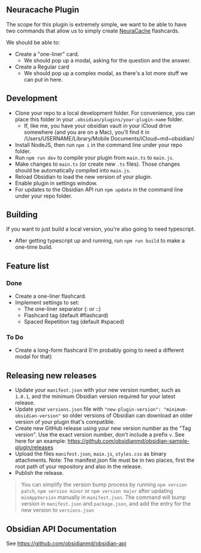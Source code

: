 ## Neuracache Plugin
The scope for this plugin is extremely simple, we want to be able to have two commands that allow us to simply create [NeuraCache](https://neuracache.com/) flashcards. 

We should be able to:
- Create a "one-liner" card.
  - We should pop up a modal, asking for the question and the answer.
- Create a Regular card 
  - We should pop up a complex modal, as there's a lot more stuff we can put in here.

## Development

- Clone your repo to a local development folder. For convenience, you can place this folder in your `.obsidian/plugins/your-plugin-name` folder.
  - If, like me, you have your obsidian vault in your iCloud drive somewhere (and you are on a Mac), you'll find it in /Users/USERNAME/Library/Mobile Documents/iCloud~md~obsidian/
- Install NodeJS, then run `npm i` in the command line under your repo folder.
- Run `npm run dev` to compile your plugin from `main.ts` to `main.js`.
- Make changes to `main.ts` (or create new `.ts` files). Those changes should be automatically compiled into `main.js`.
- Reload Obsidian to load the new version of your plugin.
- Enable plugin in settings window.
- For updates to the Obsidian API run `npm update` in the command line under your repo folder.

## Building
If you want to just build a local version, you're also going to need typescript. 
- After getting typescript up and running, run `npm run build` to make a one-time build.

## Feature list
### Done
- Create a one-liner flashcard.
- Implement settings to set:
  - The one-liner separator (: or ::)
  - Flashcard tag (default #flashcard)
  - Spaced Repetition tag (default #spaced)
### To Do 
- Create a long-form flashcard (I'm probably going to need a different modal for that)

## Releasing new releases

- Update your `manifest.json` with your new version number, such as `1.0.1`, and the minimum Obsidian version required for your latest release.
- Update your `versions.json` file with `"new-plugin-version": "minimum-obsidian-version"` so older versions of Obsidian can download an older version of your plugin that's compatible.
- Create new GitHub release using your new version number as the "Tag version". Use the exact version number, don't include a prefix `v`. See here for an example: https://github.com/obsidianmd/obsidian-sample-plugin/releases
- Upload the files `manifest.json`, `main.js`, `styles.css` as binary attachments. Note: The manifest.json file must be in two places, first the root path of your repository and also in the release.
- Publish the release.

> You can simplify the version bump process by running `npm version patch`, `npm version minor` or `npm version major` after updating `minAppVersion` manually in `manifest.json`.
> The command will bump version in `manifest.json` and `package.json`, and add the entry for the new version to `versions.json`

## Obsidian API Documentation

See https://github.com/obsidianmd/obsidian-api
